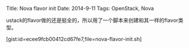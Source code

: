 Title: Nova flavor init
Date: 2014-9-11
Tags: OpenStack, Nova

ustack的flavor做的还是挺全的，所以用了一个脚本来创建和其一样的flavor类型。

[gist:id=ecee9fcb00412cd67fe7,file=nova-flavor-init.sh]
